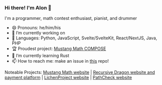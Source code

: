 ### Hi there! I'm Alon 👋

I'm a programmer, math contest enthusiast, pianist, and drummer

- 😄 Pronouns: he/him/his
- 🔭 I’m currently working on 
- 📲 Languages: Python, JavaScript, Svelte/SvelteKit, React/NextJS, Java, PHP
- 🏆 Proudest project: [Mustang Math COMPOSE](https://github.com/MustangMath-Tournament/Problem-Writing-Platform)
- 🌱 I’m currently learning Rust
- 📫 How to reach me: make an issue in [this](https://github.com/alonr619/alonr619) repo!

Noteable Projects: [Mustang Math website](https://github.com/alonr619/MMT-Website) | [Recursive Dragon website and payment platform](https://recursivedragon.com) | [LichenProject website](https://lichenproject.org) | [PathCheck website](https://pathcheck.org)

